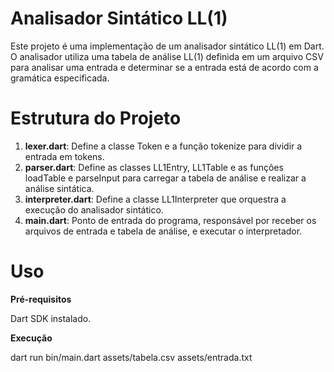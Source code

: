 # Analisador Sintático LL(1)

Este projeto é uma implementação de um analisador sintático LL(1) em Dart. O analisador utiliza uma tabela de análise LL(1) definida em um arquivo CSV para analisar uma entrada e determinar se a entrada está de acordo com a gramática especificada.

# Estrutura do Projeto

1. **lexer.dart**: Define a classe Token e a função tokenize para dividir a entrada em tokens.
2. **parser.dart**: Define as classes LL1Entry, LL1Table e as funções loadTable e parseInput para carregar a tabela de análise e realizar a análise sintática.
3. **interpreter.dart**: Define a classe LL1Interpreter que orquestra a execução do analisador sintático.
4. **main.dart**: Ponto de entrada do programa, responsável por receber os arquivos de entrada e tabela de análise, e executar o interpretador.

# Uso

**Pré-requisitos**

Dart SDK instalado.

**Execução**

dart run bin/main.dart assets/tabela.csv assets/entrada.txt
